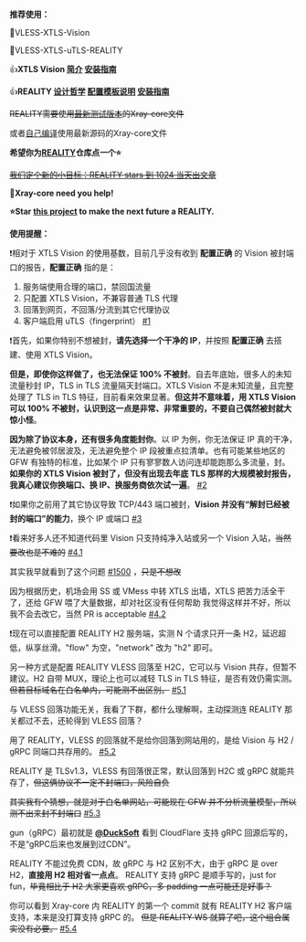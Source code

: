 **推荐使用：** 

:rocket:VLESS-XTLS-Vision

:rocket:VLESS-XTLS-uTLS-REALITY

:+1:**XTLS Vision [简介](https://github.com/XTLS/Xray-core/discussions/1295) [安装指南](https://github.com/chika0801/Xray-install)**

:+1:**REALITY [设计哲学](https://github.com/XTLS/Xray-core/issues/1689#issuecomment-1439447009) [配置模板说明](https://github.com/XTLS/REALITY#readme) [安装指南](https://github.com/chika0801/Xray-install/blob/main/REALITY.md)**

~~REALITY需要使用[最新测试版本](https://github.com/XTLS/Xray-core/actions/workflows/release.yml)的Xray-core文件~~

或者[自己编译](https://github.com/chika0801/Xray-install/blob/main/compile_Xray-core.md)使用最新源码的Xray-core文件

**希望你为[REALITY](https://github.com/XTLS/REALITY)仓库点一个:star:**

~~[我们定个新的小目标：REALITY stars 到 1024 当天出文章](https://github.com/XTLS/Xray-core/issues/1679#issuecomment-1436520973)~~

:eyes:**Xray-core need you help!**

**:star:Star [this project](https://github.com/XTLS/REALITY) to make the next future a REALITY.**

**使用提醒：** 

:exclamation:相对于 XTLS Vision 的使用基数，目前几乎没有收到 **配置正确** 的 Vision 被封端口的报告，**配置正确** 指的是：

1. 服务端使用合理的端口，禁回国流量
2. 只配置 XTLS Vision，不兼容普通 TLS 代理
3. 回落到网页，不回落/分流到其它代理协议
4. 客户端启用 uTLS（fingerprint） [#1](https://github.com/XTLS/Xray-core/issues/1544#issuecomment-1399194727)

:exclamation:首先，如果你特别不想被封，**请先选择一个干净的 IP**，并按照 **配置正确** 去搭建、使用 XTLS Vision。

**但是，即使你这样做了，也无法保证 100% 不被封**。自去年底始，很多人的未知流量秒封 IP，TLS in TLS 流量隔天封端口。XTLS Vision 不是未知流量，且完整处理了 TLS in TLS 特征，目前看来效果显著。**但这并不意味着，用 XTLS Vision 可以 100% 不被封，认识到这一点是非常、非常重要的，不要自己偶然被封就大惊小怪**。

**因为除了协议本身，还有很多角度能封你**。以 IP 为例，你无法保证 IP 真的干净，无法避免被邻居波及，无法避免整个 IP 段被重点拉清单。也有可能某些地区的 GFW 有独特的标准，比如某个 IP 只有寥寥数人访问连却能跑那么多流量，封。**如果你的 XTLS Vision 被封了，但没有出现去年底 TLS 那样的大规模被封报告，我真心建议你换端口、换 IP、换服务商依次试一遍**。 [#2](https://github.com/XTLS/Xray-core/issues/1544#issuecomment-1402118517)

:exclamation:如果你之前用了其它协议导致 TCP/443 端口被封，**Vision 并没有“解封已经被封的端口”的能力**，换个 IP 或端口 [#3](https://github.com/XTLS/Xray-core/issues/1670#issuecomment-1436240888)

:exclamation:看来好多人还不知道代码里 Vision 只支持纯净入站或另一个 Vision 入站，~~当然要改也是不难的~~ [#4.1](https://github.com/XTLS/Xray-core/issues/1612#issuecomment-1418829266)

其实我早就看到了这个问题 [#1500](https://github.com/XTLS/Xray-core/issues/1500) ，~~只是不想改~~

因为根据历史，机场会用 SS 或 VMess 中转 XTLS 出墙，XTLS 把苦力活全干了，还给 GFW 喂了大量数据，却对社区没有任何帮助
我觉得这样并不好，所以我不会去改它，当然 PR is acceptable [#4.2](https://github.com/XTLS/Xray-core/issues/1612#issuecomment-1418880212)

:exclamation:现在可以直接配置 REALITY H2 服务端，实测 N 个请求只开一条 H2，延迟超低，纵享丝滑。"flow" 为空，"network" 改为 "h2" 即可。

另一种方式是配置 REALITY VLESS 回落至 H2C，它可以与 Vision 共存，但暂不建议。H2 自带 MUX，理论上也可以减轻 TLS in TLS 特征，是否有效仍需实测。~~但若目标域名在白名单内，可能测不出区别。~~ [#5.1](https://t.me/projectXtls/57)

与 VLESS 回落功能无关，我看了下群，都什么理解啊，主动探测连 REALITY 那关都过不去，还轮得到 VLESS 回落？

用了 REALITY，VLESS 的回落就不是给你回落到网站用的，是给 Vision 与 H2 / gRPC 同端口共存用的。 [#5.2](https://github.com/XTLS/Xray-core/issues/1769#issuecomment-1464820362)

REALITY 是 TLSv1.3，VLESS 有回落很正常，默认回落到 H2C 或 gRPC 就能共存了，~~但这俩协议不一定不封端口，风险自负~~

~~其实我有个猜想，就是对于白名单网站，可能现在 GFW 并不分析流量模型，所以测不出来封不封端口~~ [#5.3](https://github.com/XTLS/Xray-core/issues/1769#issuecomment-1464821647)

gun（gRPC）最初就是 [**@DuckSoft**](https://github.com/DuckSoft) 看到 CloudFlare 支持 gRPC 回源后写的，不是“gRPC后来也发展到过CDN”。

REALITY 不能过免费 CDN，故 gRPC 与 H2 区别不大，由于 gRPC 是 over H2，**直接用 H2 相对省一点点**。
REALITY 支持 gRPC 是顺手写的，just for fun，~~毕竟相比于 H2 大家更喜欢 gRPC，多 padding 一点可能还是好事？~~

你可以看到 Xray-core 内 REALITY 的第一个 commit 就有 REALITY H2 客户端支持，本来是没打算支持 gRPC 的。
~~但是 REALITY WS 就算了吧，这个组合属实没有必要。~~ [#5.4](https://github.com/XTLS/Xray-core/discussions/1719#discussioncomment-5138312)
